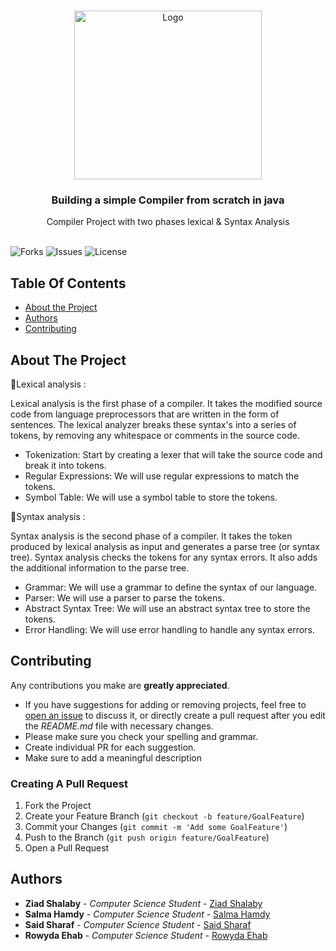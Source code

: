 
<br/>
<p align="center">
  <a href="https://github.com/ZeadShalaby/Compiler-lexical-Syntax-analysis">
          <img src="https://imgur.com/C1AuCeL.png?w=996" alt="Logo" width="300" height="270">

  </a>
    
<h3 align="center">Building a simple Compiler from scratch in java</h3>

  <p align="center">
   Compiler Project  with  two phases  lexical & Syntax Analysis
    <br/>
    <br/>
  </p>
  

![Forks](https://img.shields.io/github/forks/ZeadShalaby/Compiler-lexical-Syntax-analysis?style=social) ![Issues](https://img.shields.io/github/issues/ZeadShalaby/Compiler-lexical-Syntax-analysis) ![License](https://img.shields.io/github/license/ZeadShalaby/Compiler-lexical-Syntax-analysis)

## Table Of Contents

* [About the Project](#about-the-project)
* [Authors](#authors)
* [Contributing](#contributing)




## About The Project

📌Lexical analysis :

Lexical analysis is the first phase of a compiler. It takes the modified source code from language preprocessors that are written in the form of sentences. The lexical analyzer breaks these syntax's into a series of tokens, by removing any whitespace or comments in the source code.

* Tokenization: Start by creating a lexer that will take the source code and break it into tokens.
* Regular Expressions: We will use regular expressions to match the tokens.
* Symbol Table: We will use a symbol table to store the tokens.

📌Syntax analysis :

Syntax analysis is the second phase of a compiler. It takes the token produced by lexical analysis as input and generates a parse tree (or syntax tree). Syntax analysis checks the tokens for any syntax errors. It also adds the additional information to the parse tree.

* Grammar: We will use a grammar to define the syntax of our language.
* Parser: We will use a parser to parse the tokens.
* Abstract Syntax Tree: We will use an abstract syntax tree to store the tokens.
* Error Handling: We will use error handling to handle any syntax errors.



## Contributing

Any contributions you make are **greatly appreciated**.

* If you have suggestions for adding or removing projects, feel free
  to [open an issue](https://github.com/ZeadShalaby/Compiler-lexical-Syntax-analysis/issues/new) to discuss it, or directly
  create a pull request after you edit the *README.md* file with necessary changes.
* Please make sure you check your spelling and grammar.
* Create individual PR for each suggestion.
* Make sure to add a meaningful description

### Creating A Pull Request

1. Fork the Project
2. Create your Feature Branch (`git checkout -b feature/GoalFeature`)
3. Commit your Changes (`git commit -m 'Add some GoalFeature'`)
4. Push to the Branch (`git push origin feature/GoalFeature`)
5. Open a Pull Request



## Authors
* **Ziad Shalaby** - *Computer Science Student* - [Ziad Shalaby](https://github.com/ZeadShalaby)
* **Salma Hamdy** - *Computer Science Student* - [Salma Hamdy](https://github.com/salmaserag)
* **Said Sharaf** - *Computer Science Student* - [Said Sharaf](https://github.com/Saidsharaf)
* **Rowyda Ehab** - *Computer Science Student* - [Rowyda Ehab](https://github.com/RowydaEhab8)


